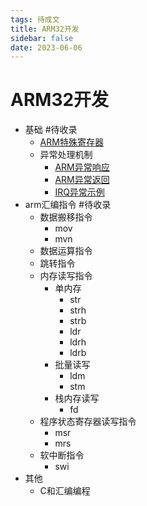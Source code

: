 ```yaml
---
tags: 待成文
title: ARM32开发
sidebar: false
date: 2023-06-06
---
```

# ARM32开发

- 基础 #待收录
	-  [ARM特殊寄存器](../pages/ARM特殊寄存器.md)
	- 异常处理机制
		- [ARM异常响应](../pages/ARM异常响应.md)
		- [ARM异常返回](../pages/ARM异常返回.md)
		- [IRQ异常示例](../pages/IRQ异常示例.md)
- arm汇编指令 #待收录 
	- 数据搬移指令
		- mov
		- mvn
	- 数据运算指令
	- 跳转指令
	- 内存读写指令
		- 单内存
			- str
			- strh
			- strb
			- ldr
			- ldrh
			- ldrb
		- 批量读写
			- ldm
			- stm
		- 栈内存读写
			- fd
	- 程序状态寄存器读写指令
		- msr
		- mrs
	- 软中断指令
		- swi
- 其他
	- C和汇编编程